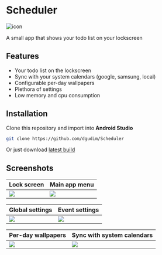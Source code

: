 # Scheduler
![icon](https://user-images.githubusercontent.com/34401005/196033085-63d5521c-666b-4d75-80f0-388dda16315a.svg)

A small app that shows your todo list on your lockscreen

## Features
- Your todo list on the lockscreen
- Sync with your system calendars (google, samsung, local)
- Configurable per-day wallpapers
- Plethora of settings
- Low memory and cpu consumption

## Installation
Clone this repository and import into **Android Studio**
```bash
git clone https://github.com/dgudim/Scheduler
```
Or just download [latest build](https://github.com/dgudim/Scheduler/releases/latest)

## Screenshots

| Lock screen               | Main app menu              |
| ------------------------- | -------------------------- |
| ![](https://user-images.githubusercontent.com/34401005/196048503-c2671dff-2b91-487c-a6cb-89b8fd81d559.jpg) | ![](https://user-images.githubusercontent.com/34401005/196048501-52530d23-2682-48d6-b4b9-0c7c7f775405.jpg) |

| Global settings           | Event settings             |
| ------------------------- | -------------------------- |
| ![](https://user-images.githubusercontent.com/34401005/196048496-1fb7b9ab-c5be-4576-9683-fa58d3b4f737.jpg) | ![](https://user-images.githubusercontent.com/34401005/196049385-cf110277-13e6-4787-8bb1-08477144ed92.jpg) |

| Per-day wallpapers        | Sync with system calendars |
| ------------------------- | -------------------------- |
| ![](https://user-images.githubusercontent.com/34401005/196048497-5718d48a-df6d-422c-ad69-91aeaa555753.jpg) | ![](https://user-images.githubusercontent.com/34401005/196048499-7f71db12-1ed6-475b-b155-bfa853ed28e8.jpg) |



